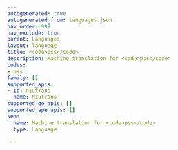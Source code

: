 ```yaml
---
autogenerated: true
autogenerated_from: languages.json
nav_order: 999
nav_exclude: true
parent: Languages
layout: language
title: <code>pss</code>
description: Machine translation for <code>pss</code>
codes:
- pss
family: []
supported_apis:
- id: niutrans
  name: Niutrans
supported_qe_apis: []
supported_ape_apis: []
seo:
  name: Machine translation for <code>pss</code>
  type: Language

---
```


